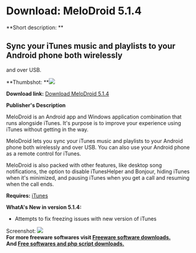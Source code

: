 # Download: MeloDroid 5.1.4

**Short description: **

## Sync your iTunes music and playlists to your Android phone both wirelessly
and over USB.

  
**Thumbshot: **![](http://www.freewarefiles.com/screenshot/melodroid_md.jpg)   
  
**Download link:** [Download MeloDroid 5.1.4](http://freesoftwares.boysofts.com/MeloDroid_program_83001.html)  
  

**Publisher's Description**  
  

MeloDroid is an Android app and Windows application combination that runs
alongside iTunes. It's purpose is to improve your experience using iTunes
without getting in the way.

MeloDroid lets you sync your iTunes music and playlists to your Android phone
both wirelessly and over USB. You can also use your Android phone as a remote
control for iTunes.

MeloDroid is also packed with other features, like desktop song notifications,
the option to disable iTunesHelper and Bonjour, hiding iTunes when it's
minimized, and pausing iTunes when you get a call and resuming when the call
ends.

**Requires:** [iTunes](http://www.freewarefiles.com/ITunes_program_8747.html)

**WhatA's New in version 5.1.4:**

  * Attempts to fix freezing issues with new version of iTunes 

  
  
Screenshot: ![](http://www.freewarefiles.com/screenshot/melodroid.jpg)  
**For more freeware softwares visit [Freeware software downloads.](http://freesoftwares.boysofts.com/)**   
**And [Free softwares and php script downloads.](http://www.boysofts.com/)**

